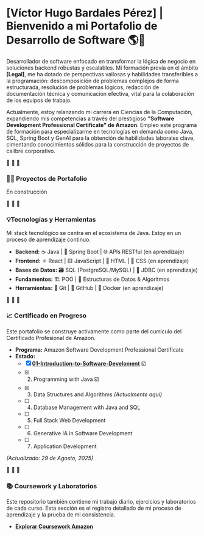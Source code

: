 # [Víctor Hugo Bardales Pérez] | Bienvenido a mi Portafolio de Desarrollo de Software 🌎👋

Desarrollador de software enfocado en transformar la lógica de negocio en soluciones backend robustas y escalables. Mi formación previa en el ámbito **[Legal]**, me ha dotado de perspectivas valiosas y habilidades transferibles a la programación: descomposición de problemas complejos de forma estructurada, resolución de problemas lógicos, redacción de documentación técnica y comunicación efectiva, vital para la colaboración de los equipos de trabajo.

Actualmente, estoy relanzando mi carrera en Ciencias de la Computación, expandiendo mis competencias a través del prestigioso **"Software Development Professional Certificate" de Amazon**. Empleo este programa de formación para especializarme en tecnologías en demanda como Java, SQL, Spring Boot y GenAI para la obtención de habilidades laborales clave, cimentando conocimientos sólidos para la construcción de proyectos de calibre corporativo.

🔸 🔸 🔸

### 💼🔝 Proyectos de Portafolio

En construcción

🔸 🔸 🔸

### 💡Tecnologías y Herramientas

Mi stack tecnológico se centra en el ecosistema de Java. Estoy en un proceso de aprendizaje continuo.

* **Backend:** ☕️ Java | 🍃 Spring Boot | 🌐 APIs RESTful (en aprendizaje)
* **Frontend:** ⚛️ React | 🟨 JavaScript | 📄 HTML | 🎨 CSS (en aprendizaje)
* **Bases de Datos:** 🗃️ SQL (PostgreSQL/MySQL) | 🔗 JDBC (en aprendizaje)
* **Fundamentos:** 🏗️ POO | 🧠 Estructuras de Datos & Algoritmos 
* **Herramientas:** 🌿 Git | 🐙 GitHub | 🐳 Docker (en aprendizaje)

🔸 🔸 🔸

### 📈 Certificado en Progreso

Este portafolio se construye activamente como parte del currículo del Certificado Profesional de Amazon.

* **Programa:** Amazon Software Development Professional Certificate
* **Estado:**
    * [x] **[01-Introduction-to-Software-Develoment](./courseworks-and-labs/Amazon-Software-Develoment-Profesional-Certificate/01-Introduction-to-Sofware-Develoment/)** ☑️  
    * [x] 2. Programming with Java ☑️
    * [x] 3. Data Structures and Algorithms *(Actualmente aquí)*
    * [ ] 4. Database Management with Java and SQL
    * [ ] 5. Full Stack Web Development
    * [ ] 6. Generative IA in Software Development
    * [ ] 7. Application Development

*(Actualizado: 29 de Agosto, 2025)*

🔸 🔸 🔸

### 📚 Coursework y Laboratorios

Este repositorio también contiene mi trabajo diario, ejercicios y laboratorios de cada curso. Esta sección es el registro detallado de mi proceso de aprendizaje y la prueba de mi consistencia.

* **[Explorar Coursework Amazon](./📚-Coursework-And-Labs/)**
